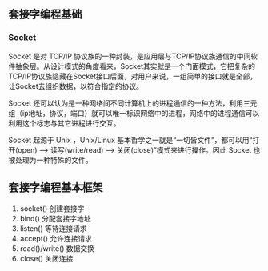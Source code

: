 ## 套接字编程基础

### Socket

Socket 是对 TCP/IP 协议族的一种封装，是应用层与TCP/IP协议族通信的中间软件抽象层。从设计模式的角度看来，Socket其实就是一个门面模式，它把复杂的TCP/IP协议族隐藏在Socket接口后面，对用户来说，一组简单的接口就是全部，让Socket去组织数据，以符合指定的协议。

Socket 还可以认为是一种网络间不同计算机上的进程通信的一种方法，利用三元组（ip地址，协议，端口）就可以唯一标识网络中的进程，网络中的进程通信可以利用这个标志与其它进程进行交互。

Socket 起源于 Unix ，Unix/Linux 基本哲学之一就是“一切皆文件”，都可以用“打开\(open\) –&gt; 读写\(write/read\) –&gt; 关闭\(close\)”模式来进行操作。因此 Socket 也被处理为一种特殊的文件。

## 套接字编程基本框架

1. socket\(\) 创建套接字
2. bind\(\) 分配套接字地址
3. listen\(\) 等待连接请求
4. accept\(\) 允许连接请求
5. read\(\)/write\(\) 数据交换
6. close\(\) 关闭连接



